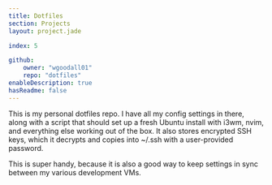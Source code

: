 ```yaml
---
title: Dotfiles
section: Projects
layout: project.jade

index: 5

github:
    owner: "wgoodall01"
    repo: "dotfiles"
enableDescription: true
hasReadme: false
---
```


This is my personal dotfiles repo. I have all my config settings in there, along with a script that should set up a fresh Ubuntu install with i3wm, nvim, and everything else working out of the box. It also stores encrypted SSH keys, which it decrypts and copies into ~/.ssh with a user-provided password.

This is super handy, because it is also a good way to keep settings in sync between my various development VMs.

